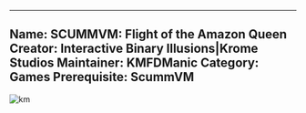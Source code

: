 -----------------------
Name: SCUMMVM: Flight of the Amazon Queen
Creator:  Interactive Binary Illusions|Krome Studios
Maintainer: KMFDManic
Category: Games
Prerequisite: ScummVM
-----------------------
![km](https://i.imgur.com/ErZBwvj.png)
